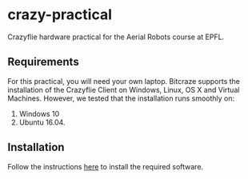 # crazy-practical
Crazyflie hardware practical for the Aerial Robots course at EPFL.

## Requirements
For this practical, you will need your own laptop. Bitcraze supports the installation of the Crazyflie Client on Windows, Linux, OS X and Virtual Machines. However, we tested that the installation runs smoothly on:
1. Windows 10
2. Ubuntu 16.04.

## Installation
Follow the instructions [here](https://www.bitcraze.io/getting-started-with-the-crazyflie-2-0/#inst-comp) to install the required software.
